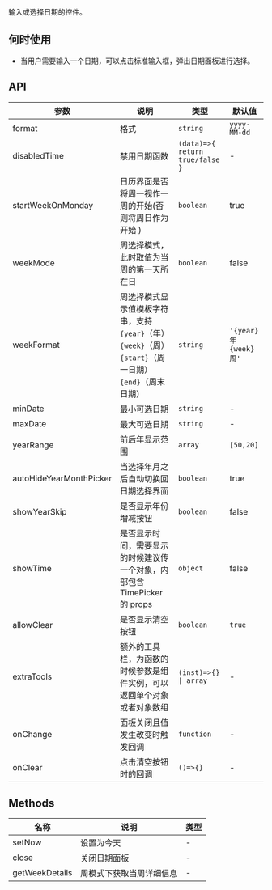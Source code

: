 输入或选择日期的控件。

## 何时使用

- 当用户需要输入一个日期，可以点击标准输入框，弹出日期面板进行选择。

## API

| 参数 | 说明 | 类型 | 默认值 |
| --- | --- | --- | --- |
| format | 格式 | `string` | `yyyy-MM-dd` |
| disabledTime | 禁用日期函数 | `(data)=>{ return true/false }` | - |
| startWeekOnMonday | 日历界面是否将周一视作一周的开始(否则将周日作为开始 ) | `boolean` | true |
| weekMode | 周选择模式，此时取值为当周的第一天所在日 | `boolean` | false |
| weekFormat | 周选择模式显示值模板字符串，支持`{year}`（年）`{week}`（周）`{start}`（周一日期）`{end}`（周末日期） | `string` | `'{year}年{week}周'` |
| minDate | 最小可选日期 | `string` | - |
| maxDate | 最大可选日期 | `string` | - |
| yearRange | 前后年显示范围 | `array` | `[50,20]` |
| autoHideYearMonthPicker | 当选择年月之后自动切换回日期选择界面 | `boolean` | true |
| showYearSkip | 是否显示年份增减按钮 | `boolean` | false |
| showTime | 是否显示时间，需要显示的时候建议传一个对象，内部包含 TimePicker 的 props | `object` | false |
| allowClear | 是否显示清空按钮 | `boolean` | `true` |
| extraTools | 额外的工具栏，为函数的时候参数是组件实例，可以返回单个对象或者对象数组 | `(inst)=>{} \| array` | - |
| onChange | 面板关闭且值发生改变时触发回调 | `function` | - |
| onClear | 点击清空按钮时的回调 | `()=>{}` | - |

## Methods

| 名称           | 说明                     | 类型 |
| -------------- | ------------------------ | ---- |
| setNow         | 设置为今天               | -    |
| close          | 关闭日期面板             | -    |
| getWeekDetails | 周模式下获取当周详细信息 | -    |
